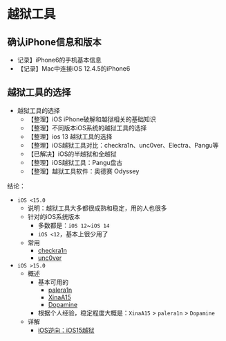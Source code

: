 # 越狱工具

## 确认iPhone信息和版本

* 记录】iPhone6的手机基本信息
* 【记录】Mac中连接iOS 12.4.5的iPhone6

## 越狱工具的选择

* 越狱工具的选择
  * 【整理】iOS iPhone破解和越狱相关的基础知识
  * 【整理】不同版本iOS系统的越狱工具的选择
  * 【整理】ios 13 越狱工具的选择
  * 【整理】iOS越狱工具对比：checkra1n、unc0ver、Electra、Pangu等
  * 【已解决】iOS的半越狱和全越狱
  * 【整理】iOS越狱工具：Pangu盘古
  * 【整理】越狱工具软件：奥德赛 Odyssey

结论：

* `iOS <15.0`
  * 说明：越狱工具大多都很成熟和稳定，用的人也很多
  * 针对的iOS系统版本
    * 多数都是：`iOS 12`~`iOS 14`
    * `iOS <12`，基本上很少用了
  * 常用
    * [checkra1n](https://checkra.in)
    * [unc0ver](https://unc0ver.dev/)
* `iOS >15.0`
  * 概述
    * 基本可用的
      * [palera1n](https://palera.in/)
      * [XinaA15](https://xina.ss03.cn/)
      * [Dopamine](https://ellekit.space/dopamine/)
    * 根据个人经验，稳定程度大概是：`XinaA15` > `palera1n` > `Dopamine`
  * 详解
    * [iOS逆向：iOS15越狱](https://book.crifan.org/books/ios_re_ios15_jailbreak/website/)
